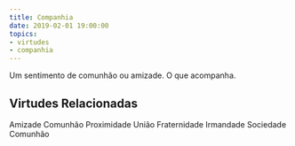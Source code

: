 ```yaml
---
title: Companhia
date: 2019-02-01 19:00:00
topics: 
- virtudes
- companhia
---
```


Um sentimento de comunhão ou amizade.
O que acompanha.

## Virtudes Relacionadas
Amizade
Comunhão
Proximidade
União
Fraternidade
Irmandade
Sociedade
Comunhão


